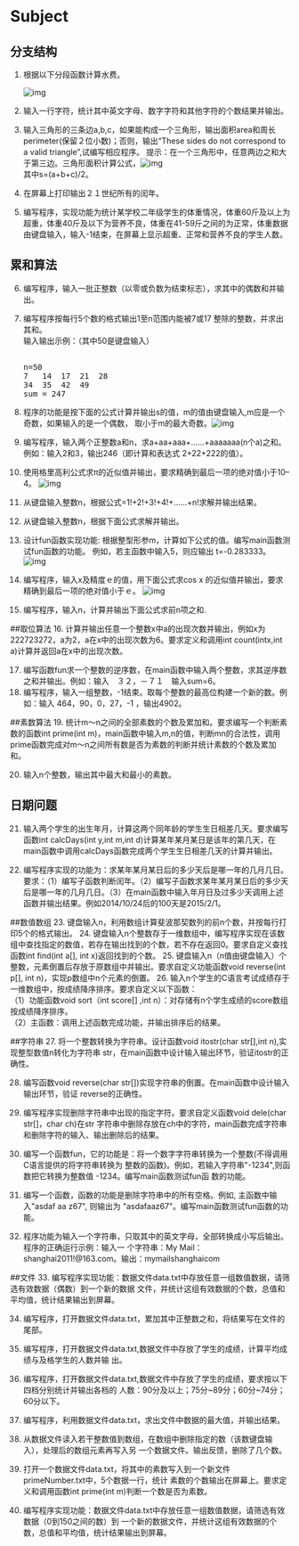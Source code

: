 # Subject
## 分支结构
1. 根据以下分段函数计算水费。

	![img](http://ww4.sinaimg.cn/bmiddle/88553e49gw1ezk54ilx6aj20am052dfu.jpg)
	
2. 输入一行字符，统计其中英文字母、数字字符和其他字符的个数结果并输出。

3. 输入三角形的三条边a,b,c，如果能构成一个三角形，输出面积area和周长perimeter(保留２位小数)；否则，输出“These sides do not correspond to a valid triangle”,试编写相应程序。
提示：在一个三角形中，任意两边之和大于第三边。三角形面积计算公式，![img](http://ww4.sinaimg.cn/bmiddle/88553e49gw1ezk8g1k8uij20ck02gmx6.jpg)  
其中s=(a+b+c)/2。

4. 在屏幕上打印输出２１世纪所有的闰年。

5. 编写程序，实现功能为统计某学校二年级学生的体重情况，体重60斤及以上为超重，体重40斤及以下为营养不良，体重在41-59斤之间的为正常，体重数据由键盘输入，输入-1结束，在屏幕上显示超重、正常和营养不良的学生人数。

## 累和算法
6.  编写程序，输入一批正整数（以零或负数为结束标志），求其中的偶数和并输出。

7.  编写程序按每行5个数的格式输出1至n范围内能被7或17 整除的整数，并求出其和。  
	输入输出示例：（其中50是键盘输入）
	<pre>	 
	n=50
	7	14	17	21	28
	34	35	42	49
	sum = 247
	</pre>

8.  程序的功能是按下面的公式计算并输出s的值，m的值由键盘输入,m应是一个奇数，如果输入的是一个偶数，	取小于m的最大奇数。![img](http://ww3.sinaimg.cn/bmiddle/88553e49gw1ezk8g1k3ztj20j4028q36.jpg)

9. 编写程序，输入两个正整数a和n，求a+aa+aaa+……+aaaaaaa(n个a)之和。例如：输入2和3，输出246（即计算和表达式 2+22+222的值）。  

10. 使用格里高利公式求π的近似值并输出，要求精确到最后一项的绝对值小于10–4。 
![img](http://ww2.sinaimg.cn/bmiddle/88553e49gw1ezk8g1ki7bj207q02kaa1.jpg)

11. 从键盘输入整数n，根据公式=1!+2!+3!+4!+......+n!求解并输出结果。

12. 从键盘输入整数n，根据下面公式求解并输出。

13. 设计fun函数实现功能: 根据整型形参m，计算如下公式的值。编写main函数测试fun函数的功能。
例如，若主函数中输入5，则应输出 t=-0.283333。
![img](http://ww1.sinaimg.cn/bmiddle/88553e49gw1ezk8g1i6rmj20a603uq2v.jpg)

14. 编写程序，输入x及精度ｅ的值，用下面公式求cos x 的近似值并输出，要求精确到最后一项的绝对值小于ｅ。
![img](http://ww3.sinaimg.cn/bmiddle/88553e49gw1ezk8g1lg6mj20cs03874d.jpg)

15. 编写程序，输入n，计算并输出下面公式求前n项之和.

##取位算法
16.  计算并输出任意一个整数x中a的出现次数并输出，例如x为222723272，a为2，a在x中的出现次数为6。要求定义和调用int count(intx,int a)计算并返回a在x中的出现次数。

17. 编写函数fun求一个整数的逆序数，在main函数中输入两个整数，求其逆序数之和并输出。例如：输入　３２，－７１　输入sum=6。
18. 编写程序，输入一组整数，-1结束。取每个整数的最高位构建一个新的数。例如：输入 464，90，0，27，-1  ，输出4902。

##素数算法
19. 统计m～n之间的全部素数的个数及累加和。要求编写一个判断素数的函数int prime(int m)，main函数中输入m,n的值，判断mn的合法性，调用prime函数完成对m～n之间所有数是否为素数的判断并统计素数的个数及累加和。

20. 输入n个整数，输出其中最大和最小的素数。

## 日期问题
21. 输入两个学生的出生年月，计算这两个同年龄的学生生日相差几天。要求编写函数int calcDays(int y,int m,int d)计算某年某月某日是该年的第几天，在main函数中调用calcDays函数完成两个学生生日相差几天的计算并输出。

22. 编写程序实现的功能为：求某年某月某日后的多少天后是哪一年的几月几日。要求：（1）编写子函数判断闰年。（2）编写子函数求某年某月某日后的多少天后是哪一年的几月几日。（3）在main函数中输入年月日及过多少天调用上述函数并输出结果。例如2014/10/24后的100天是2015/2/1。

##数值数组
23. 键盘输入n，利用数组计算斐波那契数列的前n个数，并按每行打印5个的格式输出。
24. 键盘输入n个整数存于一维数组中，编写程序实现在该数组中查找指定的数值，若存在输出找到的个数，若不存在返回0。要求自定义查找函数int find(int a[], int x)返回找到的个数。
25. 键盘输入n（n值由键盘输入）个整数，元素倒置后存放于原数组中并输出。要求自定义功能函数void 	reverse(int p[], int n)，实现p数组中n个元素的倒置。
26.	输入n个学生的C语言考试成绩存于一维数组中，按成绩降序排序。要求自定义以下函数：  
（1）功能函数void sort（int score[] ,int n）：对存储有n个学生成绩的score数组按成绩降序排序。  
（2）主函数：调用上述函数完成功能，并输出排序后的结果。

##字符串
27. 将一个整数转换为字符串。设计函数void itostr(char str[],int n),实现整型数值n转化为字符串	str，在main函数中设计输入输出环节，验证itostr的正确性。
 
28.	编写函数void reverse(char str[])实现字符串的倒置。在main函数中设计输入输出环节，验证	reverse的正确性。
29.	编写程序实现删除字符串中出现的指定字符。要求自定义函数void dele(char str[]，char ch)在str	字符串中删除存放在ch中的字符，main函数完成字符串和删除字符的输入、输出删除后的结果。   

30.	编写一个函数fun，它的功能是：将一个数字字符串转换为一个整数(不得调用C语言提供的将字符串转换为	整数的函数)。例如，若输入字符串"-1234",则函数把它转换为整数值 -1234。编写main函数测试fun函	数的功能。

31.	编写一个函数，函数的功能是删除字符串中的所有空格。例如, 主函数中输入"asdaf aa z67", 则输出为 	"asdafaaz67"。编写main函数测试fun函数的功能。  

32.	程序功能为输入一个字符串，只取其中的英文字母，全部转换成小写后输出。程序的正确运行示例：输入一	个字符串：My Mail：shanghai2011!@163.com。输出：mymailshanghaicom

##文件
33.	编写程序实现功能：数据文件data.txt中存放任意一组数值数据，请筛选有效数据（偶数）到一个新的数据	文件，并统计这组有效数据的个数，总值和平均值，统计结果输出到屏幕。  

34. 编写程序，打开数据文件data.txt，累加其中正整数之和，将结果写在文件的尾部。  

35.	编写程序，打开数据文件data.txt,数据文件中存放了学生的成绩，计算平均成绩与及格学生的人数并输	出。

36.	编写程序，打开数据文件data.txt,数据文件中存放了学生的成绩，要求按以下四档分别统计并输出各档的	人数：90分及以上；75分~89分；60分~74分；60分以下。

37.	编写程序，利用数据文件data.txt，求出文件中数据的最大值，并输出结果。

38.	从数据文件读入若干整数值到数组，在数组中删除指定的数（该数键盘输入），处理后的数组元素再写入另	一个数据文件。输出反馈，删除了几个数。

39.	打开一个数据文件data.txt，将其中的素数写入到一个新文件primeNumber.txt中，5个数据一行，统计	素数的个数输出在屏幕上。要求定义和调用函数int prime(int m)判断一个数是否为素数。

40.	编写程序实现功能：数据文件data.txt中存放任意一组数值数据，请筛选有效数据（0到150之间的数）到	一个新的数据文件，并统计这组有效数据的个数，总值和平均值，统计结果输出到屏幕。 
